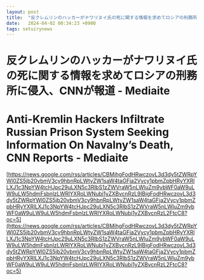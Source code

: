 ```yaml
---
layout: post
title:  "反クレムリンのハッカーがナワリヌイ氏の死に関する情報を求めてロシアの刑務所に侵入、CNNが報道 - Mediaite"
date:   2024-04-02 00:34:23 +0900
tags: setuirynews 
---
```


# 反クレムリンのハッカーがナワリヌイ氏の死に関する情報を求めてロシアの刑務所に侵入、CNNが報道 - Mediaite



# Anti-Kremlin Hackers Infiltrate Russian Prison System Seeking Information On Navalny’s Death, CNN Reports - Mediaite

[https://news.google.com/rss/articles/CBMihgFodHRwczovL3d3dy5tZWRpYWl0ZS5jb20vbmV3cy9hbnRpLWtyZW1saW4taGFja2Vycy1pbmZpbHRyYXRlLXJ1c3NpYW4tcHJpc29uLXN5c3RlbS1zZWVraW5nLWluZm9ybWF0aW9uLW9uLW5hdmFsbnlzLWRlYXRoLWNubi1yZXBvcnRzL9IBigFodHRwczovL3d3dy5tZWRpYWl0ZS5jb20vbmV3cy9hbnRpLWtyZW1saW4taGFja2Vycy1pbmZpbHRyYXRlLXJ1c3NpYW4tcHJpc29uLXN5c3RlbS1zZWVraW5nLWluZm9ybWF0aW9uLW9uLW5hdmFsbnlzLWRlYXRoLWNubi1yZXBvcnRzL2FtcC8?oc=5](https://news.google.com/rss/articles/CBMihgFodHRwczovL3d3dy5tZWRpYWl0ZS5jb20vbmV3cy9hbnRpLWtyZW1saW4taGFja2Vycy1pbmZpbHRyYXRlLXJ1c3NpYW4tcHJpc29uLXN5c3RlbS1zZWVraW5nLWluZm9ybWF0aW9uLW9uLW5hdmFsbnlzLWRlYXRoLWNubi1yZXBvcnRzL9IBigFodHRwczovL3d3dy5tZWRpYWl0ZS5jb20vbmV3cy9hbnRpLWtyZW1saW4taGFja2Vycy1pbmZpbHRyYXRlLXJ1c3NpYW4tcHJpc29uLXN5c3RlbS1zZWVraW5nLWluZm9ybWF0aW9uLW9uLW5hdmFsbnlzLWRlYXRoLWNubi1yZXBvcnRzL2FtcC8?oc=5)

